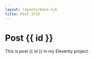 ```yaml
---
layout: layouts/base.njk
title: Post 3715
---
```


# Post {{ id }}

This is post {{ id }} in my Eleventy project.
